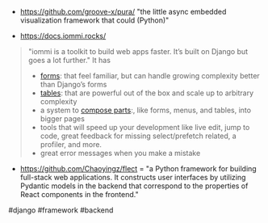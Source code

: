 
- https://github.com/groove-x/pura/ "the little async embedded visualization framework that could (Python)"

- https://docs.iommi.rocks/ 
> "iommi is a toolkit to build web apps faster. It’s built on Django but goes a lot further." It has
> - [forms](https://docs.iommi.rocks/en/latest/forms.html): that feel familiar, but can handle growing complexity better than Django’s forms
> - [tables](https://docs.iommi.rocks/en/latest/tables.html): that are powerful out of the box and scale up to arbitrary complexity
> - a system to [compose parts](https://docs.iommi.rocks/en/latest/pages.html):, like forms, menus, and tables, into bigger pages
> - tools that will speed up your development like live edit, jump to code, great feedback for missing select/prefetch related, a profiler, and more. 
> - great error messages when you make a mistake


- https://github.com/Chaoyingz/flect = "a Python framework for building full-stack web applications. It constructs user interfaces by utilizing Pydantic models in the backend that correspond to the properties of React components in the frontend."

<!-- Keywords -->
#django #framework #backend
<!-- /Keywords -->
